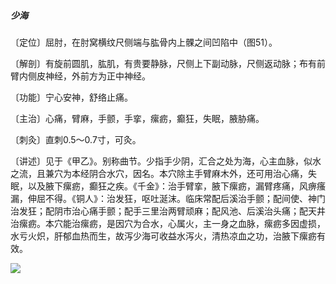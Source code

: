 ##### 少海

〔定位〕屈肘，在肘窝横纹尺侧端与肱骨内上髁之间凹陷中（图51）。

〔解剖〕有旋前圆肌，肱肌，有贵要静脉，尺侧上下副动脉，尺侧返动脉；布有前臂内侧皮神经，外前方为正中神经。

〔功能〕宁心安神，舒络止痛。

〔主治〕心痛，臂麻，手颤，手挛，瘰疬，癫狂，失眠，腋胁痛。

〔刺灸〕直刺0.5～0.7寸，可灸。

〔讲述〕见于《甲乙》。别称曲节。少指手少阴，汇合之处为海，心主血脉，似水之流，且兼穴为本经阴合水穴，因名。本穴除主手臂麻木外，还可用治心痛，失眠，以及腋下瘰疬，癫狂之疾。《千金》：治手臂挛，腋下瘰疬，漏臂疼痛，风痹瘙漏，伸屈不得。《铜人》：治发狂，呕吐涎沫。临床常配后溪治手颤；配间使、神门治发狂；配阴市治心痛手颤；配手三里治两臂顽麻；配风池、后溪治头痛；配天井治瘰疬。本穴能治瘰疬，是因穴为合水，心属火，主一身之血脉，瘰疬多因虚损，水亏火炽，肝郁血热而生，故泻少海可收益水泻火，清热凉血之功，治腋下瘰疬有效。

![](img/图51.jpg)
